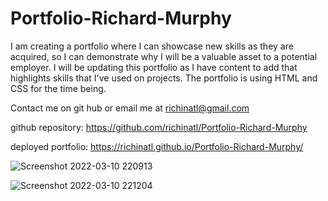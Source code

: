 # Portfolio-Richard-Murphy

I am creating a portfolio where I can showcase new skills as they are acquired, so I can demonstrate why I will be a valuable asset to a potential employer. I will be updating this portfolio as I have content to add that highlights skills that I've used on projects. The portfolio is using HTML and CSS for the time being.

Contact me on git hub or email me at richinatl@gmail.com

github repository: https://github.com/richinatl/Portfolio-Richard-Murphy

deployed portfolio: https://richinatl.github.io/Portfolio-Richard-Murphy/

![Screenshot 2022-03-10 220913](https://user-images.githubusercontent.com/95508564/157795325-9e066328-74c1-47f3-80ec-e508ee3a7401.png)

![Screenshot 2022-03-10 221204](https://user-images.githubusercontent.com/95508564/157795343-29500baa-0fe4-4193-9836-b598a843c113.png)


